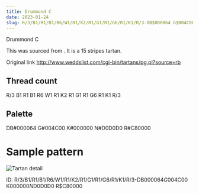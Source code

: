 ```yaml
---
title: Drummond C
date: 2023-01-24
slug: R/3/B1/R1/B1/R6/W1/R1/K2/R1/G1/R1/G6/R1/K1/R/3-DB$000064 G$004C00 K$000000 N$D0D0D0 R$C80000
---
```

Drummond C

This was sourced from <no value>.  It is a 15 stripes tartan.

Original link http://www.weddslist.com/cgi-bin/tartans/pg.pl?source=rb

## Thread count
R/3 B1 R1 B1 R6 W1 R1 K2 R1 G1 R1 G6 R1 K1 R/3

## Palette
DB#000064 G#004C00 K#000000 N#D0D0D0 R#C80000

# Sample pattern

![Tartan detail](tartan.png "R/3 B1 R1 B1 R6 W1 R1 K2 R1 G1 R1 G6 R1 K1 R/3 tartan")

ID: R/3/B1/R1/B1/R6/W1/R1/K2/R1/G1/R1/G6/R1/K1/R/3-DB$000064 G$004C00 K$000000 N$D0D0D0 R$C80000